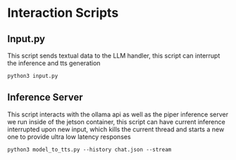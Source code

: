 # Interaction Scripts

## Input.py

This script sends textual data to the LLM handler, this script can interrupt the inference and tts generation

```
python3 input.py
```

## Inference Server

This script interacts with the ollama api as well as the piper inference server we run inside of the jetson container, this script can have current inference interrupted upon new input, which kills the current thread and starts a new one to provide ultra low latency responses

```
python3 model_to_tts.py --history chat.json --stream
```
